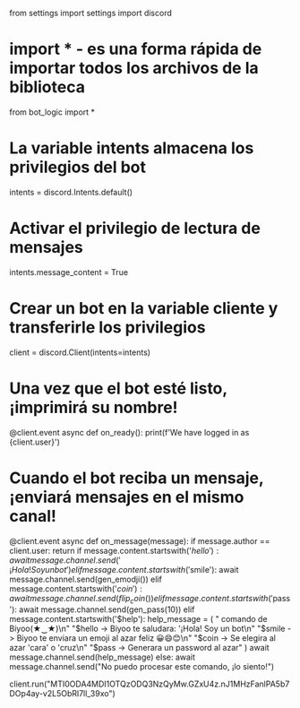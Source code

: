 from settings import settings
import discord
# import * - es una forma rápida de importar todos los archivos de la biblioteca
from bot_logic import *

# La variable intents almacena los privilegios del bot
intents = discord.Intents.default()
# Activar el privilegio de lectura de mensajes
intents.message_content = True
# Crear un bot en la variable cliente y transferirle los privilegios
client = discord.Client(intents=intents)


# Una vez que el bot esté listo, ¡imprimirá su nombre!
@client.event
async def on_ready():
    print(f'We have logged in as {client.user}')


# Cuando el bot reciba un mensaje, ¡enviará mensajes en el mismo canal!
@client.event
async def on_message(message):
    if message.author == client.user:
        return
    if message.content.startswith('$hello'):
        await message.channel.send('¡Hola! Soy un bot')
    elif message.content.startswith('$smile'):
        await message.channel.send(gen_emodji())
    elif message.content.startswith('$coin'):
        await message.channel.send(flip_coin())
    elif message.content.startswith('$pass'):
        await message.channel.send(gen_pass(10))
    elif message.content.startswith('$help'):
        help_message = (
            "           comando de Biyoo(★‿★)\n"
            "$hello  -> Biyoo te saludara: '¡Hola! Soy un bot\n"
            "$smile -> Biyoo te enviara un emoji al azar feliz 😀😄😊\n"
            "$coin -> Se elegira al azar 'cara' o 'cruz\n"
            "$pass -> Generara un password al azar"
        )
        await message.channel.send(help_message)
    else:
        await message.channel.send("No puedo procesar este comando, ¡lo siento!")


client.run("MTI0ODA4MDI1OTQzODQ3NzQyMw.GZxU4z.nJ1MHzFanlPA5b7DOp4ay-v2L5ObRl7ll_39xo")
